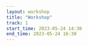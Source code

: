 ```yaml
---
layout: workshop
title: "Workshop"
track: 1
start_time: 2023-05-24 14:30
end_time: 2023-05-24 16:30
---
```


